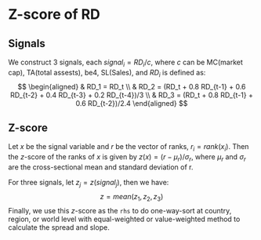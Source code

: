# Z-score of RD

## Signals 

We construct 3 signals, each $signal_i = RD_i/c$, where $c$ can be MC(market cap), TA(total assests), be4, SL(Sales), and $RD_i$ is defined as:
$$
\begin{aligned}
& RD_1 = RD_t \\
& RD_2 = (RD_t + 0.8 RD_{t-1} + 0.6 RD_{t-2} + 0.4 RD_{t-3} + 0.2 RD_{t-4})/3 \\
& RD_3 = (RD_t + 0.8 RD_{t-1} + 0.6 RD_{t-2})/2.4
\end{aligned}
$$

## Z-score

Let $x$ be the signal variable and $r$ be the vector of ranks, $r_i = rank(x_i)$. Then the $z$-score of the ranks of $x$ is given by $z(x) = (r-\mu_r)/\sigma_r$, where $\mu_r$ and $\sigma_r$ are the cross-sectional mean and standard deviation of r.

For three signals, let $z_j = z(signal_j)$, then we have:
$$
z = mean(z_1, z_2, z_3)
$$
Finally, we use this $z$-score as the `rhs` to do one-way-sort at country, region, or world level with equal-weighted or value-weighted method to calculate the spread and slope.

